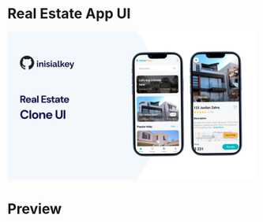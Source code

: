 # Real Estate App UI

![Real Estate App UI](https://github.com/inisialkey/inisialkey/blob/main/assets/real-estate-clone-ui.png)

# Preview

<image src="https://github.com/inisialkey/inisialkey/blob/main/assets/real-estate.gif" caption=""  height="520" position="center" command="fill" option="q100" class="img-fluid" title=""  webp="false">